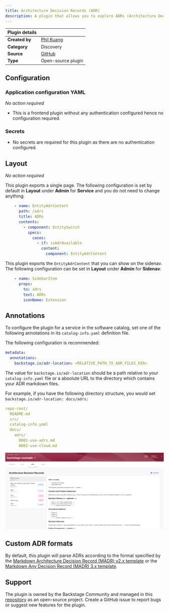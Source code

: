 ```yaml
---
title: Architecture Decision Records (ADR) 
description: A plugin that allows you to explore ADRs (Architecture Decision Records) associated with your entities.
---
```


| Plugin details |                                                                                |
| -------------- | ------------------------------------------------------------------------------ |
| **Created by** | [Phil Kuang](https://github.com/kuangp)                                                      |
| **Category**   | Discovery                                                                        |
| **Source**     | [GitHub](https://github.com/backstage/community-plugins/tree/main/workspaces/adr/plugins/adr) |
| **Type**       | Open-source plugin                                                             |


## Configuration

### Application configuration YAML

_No action required_

- This is a frontend plugin without any authentication configured hence no configuration required. 


### Secrets

- No secrets are required for this plugin as there are no authentication configured. 

## Layout

_No action required_

This plugin exports a  single page. The following configuration is set by default in **Layout** under **Admin** for **Service** and you do not need to change anything:

```YAML
    - name: EntityAdrContent
      path: /adrs
      title: ADRs
      contents:
        - component: EntitySwitch
          specs:
            cases:
              - if: isAdrAvailable
                content:
                  component: EntityAdrContent
```

This plugin exports the `EntityAdrContent` that you can show on the sidenav.  The following configuration can be set in **Layout** under **Admin** for **Sidenav**:

```YAML
    - name: SidebarItem
      props:
        to: adrs
        text: ADRs
        iconName: Extension
```

## Annotations

To configure the plugin for a service in the software catalog, set one of the following annotations in its `catalog-info.yaml` definition file.

The following configuration is recommended:

```YAML
metadata:
  annotations:
    backstage.io/adr-location: <RELATIVE_PATH_TO_ADR_FILES_DIR>
```
The value for `backstage.io/adr-location` should be a path relative to your `catalog-info.yaml` file or a absolute URL to the directory which contains your ADR markdown files.

For example, if you have the following directory structure, you would set `backstage.io/adr-location: docs/adrs:`

```YAML
repo-root/
  README.md
  src/
  catalog-info.yaml
  docs/
    adrs/
      0001-use-adrs.md
      0002-use-cloud.md
```

![](./static/adr-plugin.png)

## Custom ADR formats

By default, this plugin will parse ADRs according to the format specified by the [Markdown Architecture Decision Record (MADR) v2.x template](https://github.com/adr/madr/tree/2.1.2) or the [Markdown Any Decision Record (MADR) 3.x template](https://github.com/adr/madr/tree/3.0.0). 

## Support

The plugin is owned by the Backstage Community and managed in this [repository](https://github.com/backstage/community-plugins/tree/main/workspaces/adr) as an open-source project. Create a GitHub issue to report bugs or suggest new features for the plugin.

